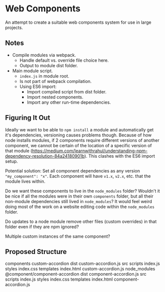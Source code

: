 # Web Components
An attempt to create a suitable web components system for use in large projects.

## Notes
* Compile modules via webpack.
	- Handle default vs. override file choice here.
	- Output to module dist folder.
* Main module script.
	- `index.js` in module root.
	- Is not part of webpack compilation.
	- Using ES6 import:
		- Import compiled script from dist folder.
		- Import nested components.
		- Import any other run-time dependencies.

## Figuring It Out
Ideally we want to be able to `npm install` a module and automatically get it's dependencies, versioning causes problems though. Because of how node installs modules, if 2 components require different versions of another component, we cannot be certain of the location of a specific version of that module (https://medium.com/learnwithrahul/understanding-npm-dependency-resolution-84a24180901b). This clashes with the ES6 import setup.

Potential solution:
Set all component dependencies as any version `"my_component": "x"`. Each component will have `v1.x`, `v2.x`, etc. that the module lives within.  

Do we want these components to live in the `node_modules` folder? Wouldn't it be nice if all the modules were in their own `components` folder, but all their non-module dependencies still lived in `node_modules`? It would feel weird doing most of the work on a website editing code within the `node_modules` folder.

Do updates to a node module remove other files (custom overrides) in that folder even if they are npm ignored?

Multiple custom instances of the same component?


## Proposed Structure
components
	custom-accordion
		dist
			custom-accordion.js
		src
			scripts
				index.js
			styles
				index.css
			templates
				index.html
			custom-accordion.js
node_modules
	@component/component-accordion
		dist
			component-accordion.js
		src
			scripts
				index.js
			styles
				index.css
			templates
				index.html
			component-accordion.js
